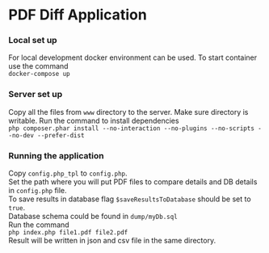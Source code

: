 # PDF Diff Application

### Local set up

For local development docker environment can be used.
To start container use the command  
`docker-compose up`

### Server set up
Copy all the files from `www` directory to the server. Make sure directory is writable.
Run the command to install dependencies  
`php composer.phar install --no-interaction --no-plugins --no-scripts --no-dev --prefer-dist`
### Running the application
Copy `config.php_tpl` to `config.php`.   
Set the path where you will put PDF files to compare details and DB details in `config.php` file.  
To save results in database flag `$saveResultsToDatabase` should be set to `true`.  
Database schema could be found in `dump/myDb.sql`  
Run the command  
`php index.php file1.pdf file2.pdf`  
Result will be written in json and csv file in the same directory.
